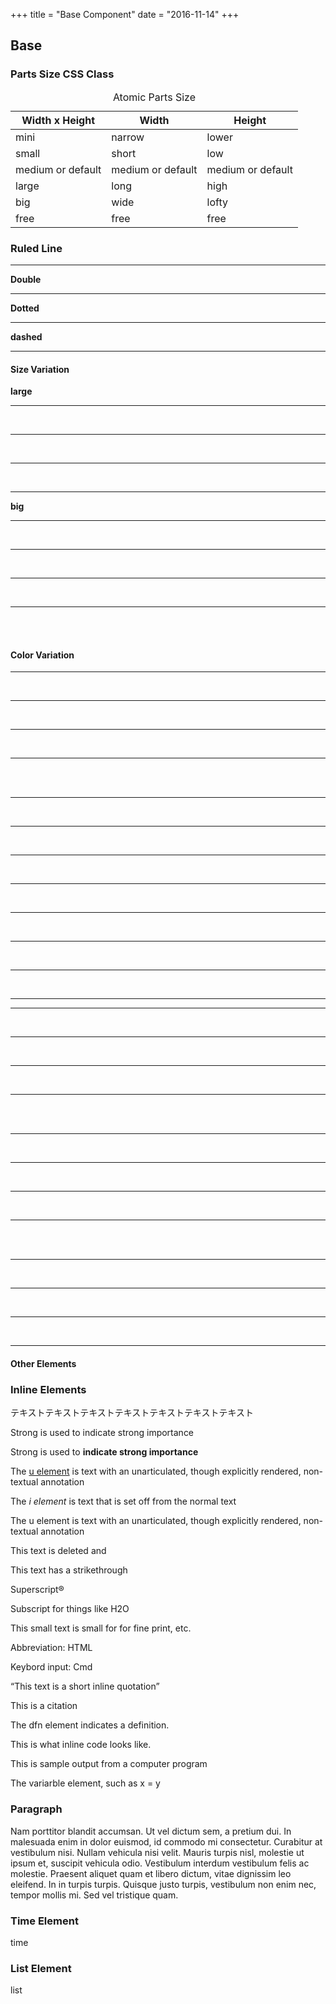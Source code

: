 +++
title = "Base Component"
date = "2016-11-14"
+++

## Base

### Parts Size CSS Class

<div>
<table class="table">
  <caption>Atomic Parts Size</caption>
  <thead>
      <tr>
        <th>Width x Height</th>
        <th>Width</th>
        <th>Height</th>
      </tr>
  </thead>
  <tbody>
    <tr>
      <td>mini</td>
      <td>narrow</td>
      <td>lower</td>
    </tr>
    <tr>
      <td>small</td>
      <td>short</td>
      <td>low</td>
    </tr>
    <tr>
      <td>medium or default</td>
      <td>medium or default</td>
      <td>medium or default</td>
    </tr>
    <tr>
      <td>large</td>
      <td>long</td>
      <td>high</td>
    </tr>
    <tr>
      <td>big</td>
      <td>wide</td>
      <td>lofty</td>
    </tr>
    <tr>
      <td>free</td>
      <td>free</td>
      <td>free</td>
    </tr>
  </tbody>
</table>
</div>

### Ruled Line

<hr>

**Double**

<hr class="double">

**Dotted**

<hr class="dotted">

**dashed**

<hr class="dashed">

#### Size Variation

**large**
<hr class="large">
<br>
<hr class="large dotted">
<br>
<hr class="large double">
<br>
<hr class="large dashed">


**big**
<hr class="big">
<br>
<hr class="big dotted">
<br>
<hr class="big double">
<br>
<hr class="big dashed">

<br><br>

#### Color Variation

<hr>
<br>
<hr class="double">
<br>
<hr class="dotted">
<br>
<hr class="dashed">

<br><br>

<hr class="primary">
<br>
<hr class="primary double">
<br>
<hr class="primary dotted">
<br>
<hr class="primary dashed">

<br>

<hr class="green">
<br>
<hr class="green double">
<br>
<hr class="green dotted">
<br>
<hr class="green dashed">

<hr class="blue">
<br>
<hr class="blue double">
<br>
<hr class="blue dotted">
<br>
<hr class="blue dashed">

<br><br>

<hr class="orange">
<br>
<hr class="orange double">
<br>
<hr class="orange dotted">
<br>
<hr class="orange dashed">

<br><br>

<hr class="red">
<br>
<hr class="red double">
<br>
<hr class="red dotted">
<br>
<hr class="red dashed">


#### Other Elements

<p class="hr"></p>



### Inline Elements

<p class="text">テキストテキストテキストテキストテキストテキストテキスト</p>

<p class="text strong">Strong is used to indicate strong importance</p>

<p class="text strong">Strong is used to <strong>indicate strong importance</strong></p>

<p class="text">The <u>u element</u> is text with an unarticulated, though explicitly rendered, non-textual annotation</p>

<p class="text link"></p>

<p class="text">The <i>i element</i> is text that is set off from the normal text</p>

The u element is text with an unarticulated, though explicitly rendered, non-textual annotation

This text is deleted and  

This text has a strikethrough

Superscript®

Subscript for things like H2O

This small text is small for for fine print, etc.

Abbreviation: HTML

Keybord input: Cmd

“This text is a short inline quotation”

This is a citation

The dfn element indicates a definition.

This is what inline code looks like.

This is sample output from a computer program

The variarble element, such as x = y


### Paragraph

Nam porttitor blandit accumsan. Ut vel dictum sem, a pretium dui. In malesuada enim in dolor euismod, id commodo mi consectetur. Curabitur at vestibulum nisi. Nullam vehicula nisi velit. Mauris turpis nisl, molestie ut ipsum et, suscipit vehicula odio. Vestibulum interdum vestibulum felis ac molestie. Praesent aliquet quam et libero dictum, vitae dignissim leo eleifend. In in turpis turpis. Quisque justo turpis, vestibulum non enim nec, tempor mollis mi. Sed vel tristique quam.


### Time Element

time

### List Element 
list




